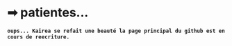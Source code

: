 # ➡ patientes...

**`oups... Kairea se refait une beauté la page principal du github est en cours de reecriture.`**
